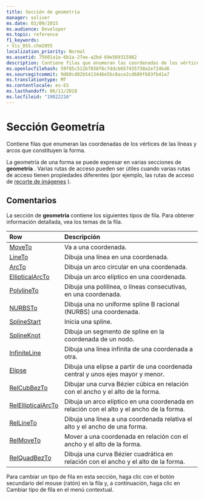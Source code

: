 ```yaml
---
title: Sección de geometría
manager: soliver
ms.date: 03/09/2015
ms.audience: Developer
ms.topic: reference
f1_keywords:
- Vis_DSS.chm2055
localization_priority: Normal
ms.assetid: 75601a1e-6b1a-27ee-a2bd-69e569315982
description: Contiene filas que enumeran las coordenadas de los vértices de las líneas y arcos que constituyen la forma.
ms.openlocfilehash: 59f85c512b7038f6cfddcb657435730a2e724bd6
ms.sourcegitcommit: 9d60cd82b5413446e5bc8ace2cd689f683fb41a7
ms.translationtype: MT
ms.contentlocale: es-ES
ms.lasthandoff: 06/11/2018
ms.locfileid: "19822216"
---
```

# <a name="geometry-section"></a>Sección Geometría

Contiene filas que enumeran las coordenadas de los vértices de las líneas y arcos que constituyen la forma. 
  
La geometría de una forma se puede expresar en varias secciones de **geometría** . Varias rutas de acceso pueden ser útiles cuando varias rutas de acceso tienen propiedades diferentes (por ejemplo, las rutas de acceso de [recorte de imágenes](clippingpath-cell-foreign-image-info-section.md) ). 
  
## <a name="remarks"></a>Comentarios

La sección de **geometría** contiene los siguientes tipos de fila. Para obtener información detallada, vea los temas de la fila. 
  
|**Row**|**Descripción**|
|:-----|:-----|
|[MoveTo](moveto-row-geometry-section.md) <br/> |Va a una coordenada.  <br/> |
|[LineTo](lineto-row-geometry-section.md) <br/> |Dibuja una línea en una coordenada.  <br/> |
|[ArcTo](arcto-row-geometry-section.md) <br/> |Dibuja un arco circular en una coordenada.  <br/> |
|[EllipticalArcTo](ellipticalarcto-row-geometry-section.md) <br/> |Dibuja un arco elíptico en una coordenada.  <br/> |
|[PolylineTo](polylineto-row-geometry-section.md) <br/> |Dibuja una polilínea, o líneas consecutivas, en una coordenada.  <br/> |
|[NURBSTo](nurbsto-row-geometry-section.md) <br/> |Dibuja una no uniforme spline B racional (NURBS) una coordenada.  <br/> |
|[SplineStart](splinestart-row-geometry-section.md) <br/> |Inicia una spline.  <br/> |
|[SplineKnot](splineknot-row-geometry-section.md) <br/> |Dibuja un segmento de spline en la coordenada de un nodo.  <br/> |
|[InfiniteLine](infiniteline-row-geometry-section.md) <br/> |Dibuja una línea infinita de una coordenada a otra.  <br/> |
|[Elipse](ellipse-row-geometry-section.md) <br/> |Dibuja una elipse a partir de una coordenada central y unos ejes mayor y menor.  <br/> |
|[RelCubBezTo](relcubbezto-row-geometry-section.md) <br/> |Dibujar una curva Bézier cúbica en relación con el ancho y el alto de la forma.  <br/> |
|[RelEllipticalArcTo](relellipticalarcto-row-geometry-section.md) <br/> |Dibuja un arco elíptico en una coordenada en relación con el alto y el ancho de la forma.  <br/> |
|[RelLineTo](rellineto-row-geometry-section.md) <br/> |Dibuja una línea a una coordenada relativa el alto y el ancho de una forma.  <br/> |
|[RelMoveTo](relmoveto-row-geometry-section.md) <br/> |Mover a una coordenada en relación con el ancho y el alto de la forma.  <br/> |
|[RelQuadBezTo](relquadbezto-row-geometry-section.md) <br/> |Dibuja una curva Bézier cuadrática en relación con el ancho y el alto de la forma.  <br/> |
   
Para cambiar un tipo de fila en esta sección, haga clic con el botón secundario del mouse (ratón) en la fila y, a continuación, haga clic en Cambiar tipo de fila en el menú contextual. 
  

